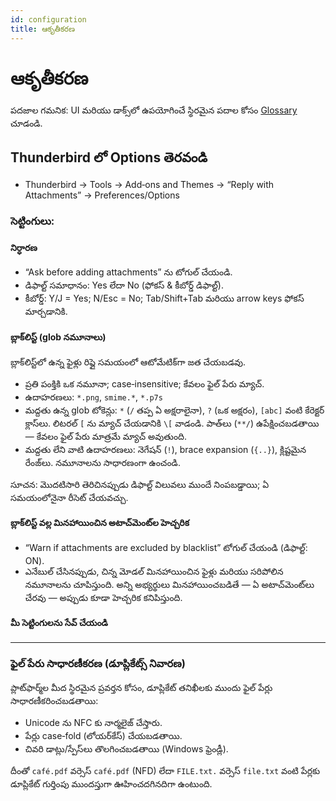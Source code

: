 ```yaml
---
id: configuration
title: ఆకృతీకరణ
---
```


# ఆకృతీకరణ

పదజాల గమనిక: UI మరియు డాక్స్‌లో ఉపయోగించే స్థిరమైన పదాల కోసం [Glossary](glossary) చూడండి.

## Thunderbird లో Options తెరవండి

- Thunderbird → Tools → Add‑ons and Themes → “Reply with Attachments” → Preferences/Options

### సెట్టింగులు:

#### నిర్ధారణ

- “Ask before adding attachments” ను టోగుల్ చేయండి.
- డిఫాల్ట్ సమాధానం: Yes లేదా No (ఫోకస్ & కీబోర్డ్ డిఫాల్ట్).
- కీబోర్డ్: Y/J = Yes; N/Esc = No; Tab/Shift+Tab మరియు arrow keys ఫోకస్ మార్చడానికి.

#### బ్లాక్‌లిస్ట్ (glob నమూనాలు)

బ్లాక్‌లిస్ట్‌లో ఉన్న ఫైళ్లు రిప్లై సమయంలో ఆటోమేటిక్‌గా జత చేయబడవు.

- ప్రతి పంక్తికి ఒక నమూనా; case‑insensitive; కేవలం ఫైల్ పేరు మ్యాచ్.
- ఉదాహరణలు: `*.png`, `smime.*`, `*.p7s`
- మద్దతు ఉన్న glob టోకెన్లు: `*` (`/` తప్ప ఏ అక్షరాలైనా), `?` (ఒక అక్షరం), `[abc]` వంటి కేరెక్టర్ క్లాస్‌లు. లిటరల్ `[` ను మ్యాచ్ చేయడానికి `\[` వాడండి. పాత్‌లు (`**/`) ఉపేక్షించబడతాయి — కేవలం ఫైల్ పేరు మాత్రమే మ్యాచ్ అవుతుంది.
- మద్దతు లేని వాటి ఉదాహరణలు: నెగేషన్ (`!`), brace expansion (`{..}`), క్లిష్టమైన రేంజ్‌లు. నమూనాలను సాధారణంగా ఉంచండి.

సూచన: మొదటిసారి తెరిచినప్పుడు డిఫాల్ట్ విలువలు ముందే నింపబడ్డాయి; ఏ సమయంలోనైనా రీసెట్ చేయవచ్చు.

#### బ్లాక్‌లిస్ట్ వల్ల మినహాయించిన అటాచ్‌మెంట్‌ల హెచ్చరిక

- “Warn if attachments are excluded by blacklist” టోగుల్ చేయండి (డిఫాల్ట్: ON).
- ఎనేబుల్ చేసినప్పుడు, చిన్న మోడల్ మినహాయించిన ఫైళ్లు మరియు సరిపోలిన నమూనాలను చూపిస్తుంది. అన్ని అభ్యర్థులు మినహాయించబడితే — ఏ అటాచ్‌మెంట్‌లు చేరవు — అప్పుడు కూడా హెచ్చరిక కనిపిస్తుంది.

#### మీ సెట్టింగులను సేవ్ చేయండి

---

### ఫైల్ పేరు సాధారణీకరణ (డూప్లికేట్స్ నివారణ)

ప్లాట్‌ఫార్మ్‌ల మీద స్థిరమైన ప్రవర్తన కోసం, డూప్లికేట్ తనిఖీలకు ముందు ఫైల్ పేర్లు సాధారణీకరించబడతాయి:

- Unicode ను NFC కు నార్మలైజ్ చేస్తారు.
- పేర్లు case‑fold (లోయర్‌కేస్) చేయబడతాయి.
- చివరి డాట్లు/స్పేస్‌లు తొలగించబడతాయి (Windows ఫ్రెండ్లీ).

దీంతో `café.pdf` వర్సెస్ `café.pdf` (NFD) లేదా `FILE.txt.` వర్సెస్ `file.txt` వంటి పేర్లకు డూప్లికేట్ గుర్తింపు ముందస్తుగా ఊహించదగినదిగా ఉంటుంది.

